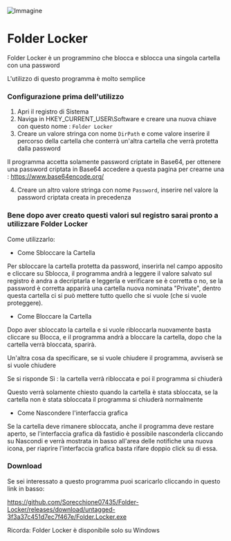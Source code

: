 ![Immagine](https://user-images.githubusercontent.com/111366201/221373822-c1cfa48f-efd6-454a-9a6f-364395450bdc.png)

# Folder Locker
Folder Locker è un programmino che blocca e sblocca una singola cartella con una password

L'utilizzo di questo programma è molto semplice

### Configurazione prima dell'utilizzo

1) Apri il registro di Sistema
2) Naviga in HKEY_CURRENT_USER\Software e creare una nuova chiave con questo nome : ``` Folder Locker ```
3) Creare un valore stringa con nome ```DirPath``` e come valore inserire il percorso della cartella che conterrà un'altra cartella che verrà protetta dalla password

Il programma accetta solamente password criptate in Base64, per ottenere una password criptata in Base64 accedere a questa pagina per crearne una : https://www.base64encode.org/

4) Creare un altro valore stringa con nome ```Password```, inserire nel valore la password criptata creata in precedenza

### Bene dopo aver creato questi valori sul registro sarai pronto a utilizzare Folder Locker

Come utilizzarlo:

- Come Sbloccare la Cartella

Per sbloccare la cartella protetta da password, inserirla nel campo apposito e cliccare su Sblocca, il programma andrà a leggere il valore salvato sul registro è andra a decriptarla e leggerla e verificare se è corretta o no, se la password è corretta apparirà una cartella nuova nominata "Private", dentro questa cartella ci si può mettere tutto quello che si vuole (che si vuole proteggere).

- Come Bloccare la Cartella

Dopo aver sbloccato la cartella e si vuole ribloccarla nuovamente basta cliccare su Blocca, e il programma andrà a bloccare la cartella, dopo che la cartella verrà bloccata, sparirà.

Un'altra cosa da specificare, se si vuole chiudere il programma, avviserà se si vuole chiudere

Se si risponde Sì : la cartella verrà ribloccata e poi il programma si chiuderà

Questo verrà solamente chiesto quando la cartella è stata sbloccata, se la cartella non è stata sbloccata il programma si chiuderà normalmente


- Come Nascondere l'interfaccia grafica

Se la cartella deve rimanere sbloccata, anche il programma deve restare aperto, se l'interfaccia grafica dà fastidio è possibile nasconderla cliccando su Nascondi e verrà mostrata in basso all'area delle notifiche una nuova icona, per riaprire l'interfaccia grafica basta rifare doppio click su di essa.

### Download

Se sei interessato a questo programma puoi scaricarlo cliccando in questo link in basso:

https://github.com/Sorecchione07435/Folder-Locker/releases/download/untagged-3f3a37c451d7ec7f467e/Folder.Locker.exe

Ricorda: Folder Locker è disponibile solo su Windows 
